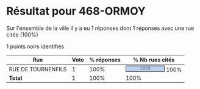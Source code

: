 # Résultat pour 468-ORMOY

Sur l'ensemble de la ville il y a eu 1 réponses dont 1 réponses avec une rue citée (100%)

1 points noirs identifiés

| Rue | Vote | % réponses | % Nb rues cités|
|-----|------|------------|----------------|
| RUE DE TOURNENFILS | 1 | 100% | <img src="../../img/bar_100.gif" />&nbsp;100%|
| **Total** | 1 | 100% | 100%|

